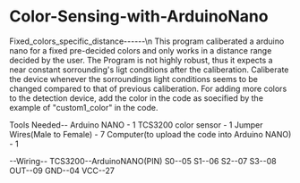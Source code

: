 # Color-Sensing-with-ArduinoNano

Fixed_colors_specific_distance------\n
This program caliberated a arduino nano for a fixed pre-decided colors and only works in a distance range decided by the user. The Program is not highly robust, thus it expects a near constant sorrounding's ligt conditions after the caliberation.
Caliberate the device whenever the sorroundings light conditions seems to be changed compared to that of previous caliberation.
For adding more colors to the detection device, add the color in the code as soecified by the example of "custom1_color" in the code.

Tools Needed--
Arduino NANO - 1
TCS3200 color sensor - 1
Jumper Wires(Male to Female) - 7
Computer(to upload the code into Arduino NANO) - 1

--Wiring--
TCS3200--ArduinoNANO(PIN)
S0--05
S1--06
S2--07
S3--08
OUT--09
GND--04
VCC--27
